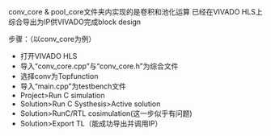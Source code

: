 conv_core & pool_core文件夹内实现的是卷积和池化运算
已经在VIVADO HLS上综合导出为IP供VIVADO完成block design

步骤：（以conv_core为例）

- 打开VIVADO HLS
- 导入“conv_core.cpp”与“conv_core.h”为综合文件
- 选择conv为Topfunction
- 导入“main.cpp”为testbench文件
- Project>Run C simulation
- Solution>Run C Systhesis>Active solution
- Solution>RunC/RTL cosimulation(这一步似乎有问题)
- Solution>Export TL（能成功导出并调用IP）